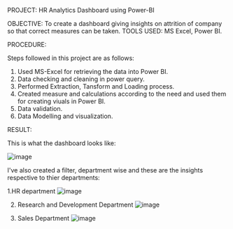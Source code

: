 PROJECT: HR Analytics Dashboard using Power-BI

OBJECTIVE: To create a dashboard giving insights on attrition of company so that correct measures can be taken.
TOOLS USED: MS Excel, Power BI.

PROCEDURE:

Steps followed in this project are as follows:
1. Used MS-Excel for retrieving the data into Power BI.
2. Data checking and cleaning in power query.
3. Performed Extraction, Tansform and Loading process.
4. Created measure and calculations according to the need and used them for creating viuals in Power BI.
5. Data validation.
6. Data Modelling and visualization.

RESULT:

This is what the dashboard looks like:

![image](https://github.com/SaumyaBhaskar/Saumya-Projects/assets/174120166/b78bc1df-11bd-43e2-9204-6239d22c03a8)

I've also created a filter, department wise and these are the insights respective to thier departments:

1.HR department
![image](https://github.com/SaumyaBhaskar/Saumya-Projects/assets/174120166/c06911a2-96e4-4a82-bb64-4303dd0def30)

2. Research and Development Department
 ![image](https://github.com/SaumyaBhaskar/Saumya-Projects/assets/174120166/8a069576-3fff-406d-984f-5ec596eeb9c5)

4. Sales Department
![image](https://github.com/SaumyaBhaskar/Saumya-Projects/assets/174120166/fa3dd2da-52da-439b-8333-06dd48c491d1)

   

